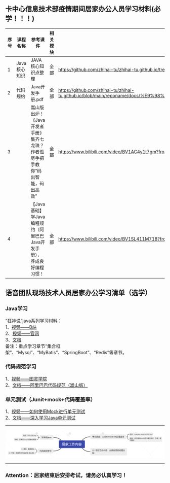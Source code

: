 ## 卡中心信息技术部疫情期间居家办公人员学习材料(必学！！！)
|序号|课程名称|参考课件|相关模块|资料地址|课程时间（小时）|
|--- |---    |---    |---     |---   |---            |
|1|Java核心知识|JAVA核心知识点整理|全部|https://github.com/zhihai-tu/zhihai-tu.github.io/tree/main/reponame/docs/JAVA核心知识点整理.docx|4| 
|2|代码规约|Java开发手册.pdf|全部|https://github.com/zhihai-tu/zhihai-tu.github.io/blob/main/reponame/docs/%E9%98%BF%E9%87%8CJava%E5%BC%80%E5%8F%91%E6%89%8B%E5%86%8C/%E9%98%BF%E9%87%8C%E5%B7%B4%E5%B7%B4Java%E5%BC%80%E5%8F%91%E6%89%8B%E5%86%8C1.7.0%EF%BC%88%E5%B5%A9%E5%B1%B1%E7%89%88%EF%BC%89.pdf|4|
|3||嵩山版出炉！《Java开发者手册》集齐七龙珠？作者孤尽手把手教你“码出智能，码出高效”|全部|https://www.bilibili.com/video/BV1AC4y1t7gm?from=search&seid=17104632605291627713&spm_id_from=333.337.0.0|1|
|4||【Java基础】学Java编程规约（阿里巴巴Java开发手册），养成良好编程习惯！|全部|https://www.bilibili.com/video/BV1SL411M718?from=search&seid=17104632605291627713&spm_id_from=333.337.0.0|3|



## 语音团队现场技术人员居家办公学习清单（选学）

### Java学习
“狂神说”java系列学习材料：  
1、[视频——B站](https://search.bilibili.com/all?vt=73426412&keyword=%E7%8B%82%E7%A5%9E%E8%AF%B4java&from_source=webtop_search&spm_id_from=333.1007)  
2、[视频——官网](https://www.kuangstudy.com/course?cid=1)  
3、[文档](https://github.com/zhihai-tu/zhihai-tu.github.io/tree/main/reponame/docs/kuangstudy)  
备注：重点学习章节“集合框架”、“Mysql”、“MyBatis”、“SpringBoot”、“Redis”等章节。

### 代码规范学习
1、[视频——图灵学院](https://www.bilibili.com/video/BV1FV411W7a6?spm_id_from=333.337.search-card.all.click)  
2、[文档——阿里巴巴代码规范（嵩山版）](https://github.com/zhihai-tu/zhihai-tu.github.io/tree/main/reponame/docs/阿里Java开发手册)  


### 单元测试（Junit+mock+代码覆盖率）
1、[视频——如何使用Mock进行单元测试](https://www.bilibili.com/video/BV1np4y1W77z?spm_id_from=333.337.search-card.all.click)  
2、[文档——深入学习Java单元测试](https://github.com/zhihai-tu/zhihai-tu.github.io/tree/main/reponame/docs/深入学习java单元测试.pdf)  


***
![](/homeoffice/study-mind-maps.png)

***
### Attention：居家结束后安排考试，请务必认真学习！



